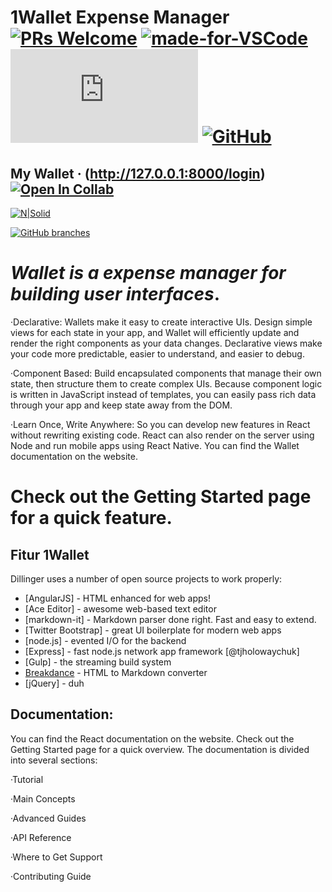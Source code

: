 # 1Wallet Expense Manager   [![PRs Welcome](https://img.shields.io/badge/PRs-welcome-brightgreen.svg?style=flat-square)](http://makeapullrequest.com)    [![made-for-VSCode](https://img.shields.io/badge/Made%20for-VSCode-1f425f.svg)](https://code.visualstudio.com/)    [![GitHub commits](https://badgen.net/github/commits/Naereen/Strapdown.js)](https://GitHub.com/ahmadfahrurrozi24/1Wallet/commit/)     [![GitHub](https://badgen.net/badge/icon/github?icon=github&label)](https://github.com/ahmadfahrurrozi24/1Wallet) 



## My Wallet · (http://127.0.0.1:8000/login)   [![Open In Collab](https://colab.research.google.com/assets/colab-badge.svg)](https://colab.research.google.com/github/Naereen/badges)


[![N|Solid](https://cldup.com/dTxpPi9lDf.thumb.png)](https://nodesource.com/products/nsolid)   

[![GitHub branches](https://badgen.net/github/branches/ahmadfahrurrozi24/1Wallet)](https://github.com/ahmadfahrurrozi24/1Wallet/)


# _Wallet is a expense manager for building user interfaces_.

   ·Declarative: Wallets make it easy to create interactive UIs. Design simple views for each state in your app, and Wallet will efficiently update and render the right components as your data changes. Declarative views make your code more predictable, easier to understand, and easier to debug.

  ·Component Based: Build encapsulated components that manage their own state, then structure them to create complex UIs. Because component logic is written in JavaScript instead of templates, you can easily pass rich data through your app and keep state away from the DOM.

  ·Learn Once, Write Anywhere: So you can develop new features in React without rewriting existing code. React can also render on the server using Node and run mobile apps using React Native.
You can find the Wallet documentation on the website.

# Check out the Getting Started page for a quick feature.

## Fitur 1Wallet

Dillinger uses a number of open source projects to work properly:

- [AngularJS] - HTML enhanced for web apps!
- [Ace Editor] - awesome web-based text editor
- [markdown-it] - Markdown parser done right. Fast and easy to extend.
- [Twitter Bootstrap] - great UI boilerplate for modern web apps
- [node.js] - evented I/O for the backend
- [Express] - fast node.js network app framework [@tjholowaychuk]
- [Gulp] - the streaming build system
- [Breakdance](https://breakdance.github.io/breakdance/) - HTML
to Markdown converter
- [jQuery] - duh



## Documentation:
You can find the React documentation on the website.
Check out the Getting Started page for a quick overview.
The documentation is divided into several sections:

·Tutorial

·Main Concepts

·Advanced Guides

·API Reference

·Where to Get Support

·Contributing Guide









